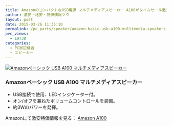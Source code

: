 ```yaml
---
title: AmazonのコンパクトなUSB電源 マルチメディアスピーカー A100がタイムセール激安特価900円台！送料無料！
author: 激安・格安・特価情報ツウ
layout: post
date: 2015-03-26 11:35:10
permalink: /pc_parts/speaker/amazon-basic-usb-a100-multimedia-speakers-999.html
pvc_views:
  - 19738
categories:
  - PC周辺機器
  - スピーカー
---
```

<div class="img-bg2 img_L">
<a href="http://www.amazon.co.jp/exec/obidos/ASIN/B00GHY5F3K/tokkajohotsu-22/ref=nosim/" name="amanatulink" target="_blank"><img src="http://ecx.images-amazon.com/images/I/61bU8KJtuUL._SL160_.jpg" alt="Amazonベーシック USB A100 マルチメディアスピーカー" style="border: none;" /></a>
</div>

### Amazonベーシック USB A100 マルチメディアスピーカー

<ul>
	<li>USB接続で使用、LEDインジケーター付。</li>
	<li>オン/オフを兼ねたボリュームコントロールを装備。</li>
	<li>約3Wのパワーを発揮。</li>
</ul>

Amazonにて激安特価情報を見る： <span class="fs150p"><a href="http://www.amazon.co.jp/gp/product/B00GHY5F3K/ref=as_li_ss_il?ie=UTF8&camp=247&creative=7399&creativeASIN=B00GHY5F3K&linkCode=as2&tag=tokkajohotsu-22" target="_blank">Amazon A100</a></span>
